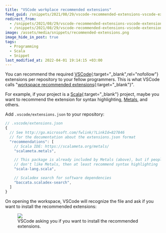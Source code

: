 ```yaml
---
title: "VSCode workplace recommended extensions"
feed_guid: /snippets/2021/08/29/vscode-recommended-extensions-vscode-extensions-json/
redirect_from:
  - /snippets/2021/08/29/vscode-recommended-extensions-vscode-extensions-json/
  - /snippets/2021/08/29/vscode-recommended-extensions-vscode-extensions-json.html
image: /assets/media/snippets/recommended-extensions.png
image_hide_in_post: true
tags:
  - Programming
  - Scala
  - Snippet
last_modified_at: 2022-04-01 19:14:15 +03:00
---
```


You can recommend the required [VSCode](https://code.visualstudio.com/){:target="_blank",rel="nofollow"} extensions per repository to your fellow programmers. This is what VSCode calls "[workspace recommended extensions](http://go.microsoft.com/fwlink/?LinkId=827846){:target="_blank"}".

For example, if your project is a [Scala](https://www.scala-lang.org/){:target="_blank"} project, maybe you want to recommend the extension for syntax highlighting, [Metals](https://scalameta.org/metals/), and others.

Add `.vscode/extensions.json` to your repository:

```javascript
// .vscode/extensions.json
{
  // See http://go.microsoft.com/fwlink/?LinkId=827846
  // for the documentation about the extensions.json format
  "recommendations": [
    // Scala IDE: https://scalameta.org/metals/
    "scalameta.metals",

    // This package is already included by Metals (above), but if people
    // don't like Metals, then at least recommend syntax highlighting
    "scala-lang.scala",

    // Scaladex search for software dependencies
    "baccata.scaladex-search",
  ]
}
```

On opening the workspace, VSCode will recognize the file and ask if you want to install the recommended extensions:

<figure>
  <img src="{% link assets/media/snippets/recommended-extensions.png %}" />
  <figcaption>VSCode asking you if you want to install the recommended extensions.</figcaption>
</figure>
